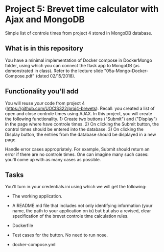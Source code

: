 # Project 5: Brevet time calculator with Ajax and MongoDB

Simple list of controle times from project 4 stored in MongoDB database.

## What is in this repository

You have a minimal implementation of Docker compose in DockerMongo folder,
using which you can connect the flask app to MongoDB (as demonstrated in 
class). Refer to the lecture slide "05a-Mongo-Docker-Compose.pdf" (dated 
02/15/2018). 

## Functionality you'll add

You will reuse *your* code from project
4 (https://github.com/UOCIS322/proj4-brevets). Recall: you created a list
of open and close controle times using AJAX. In this project, you will create the 
following functionality. 1) Create two buttons ("Submit") and ("Display") in the page where have
controle times. 2) On clicking the Submit button, the control times should be
entered into the database. 3) On clicking the Display button, the entries from
the database should be displayed in a new page. 

Handle error cases appropriately. For example, Submit should return an error if
there are no controle times. One can imagine many such cases: you'll come up
with as many cases as possible.

## Tasks

You'll turn in your credentials.ini using which we will get the following:

* The working application.

* A README.md file that includes not only identifying information (your name,
  the path to your application on ix) but but also a revised, clear specification 
  of the brevet controle time calculation rules.

* Dockerfile

* Test cases for the button. No need to run nose.

* docker-compose.yml
